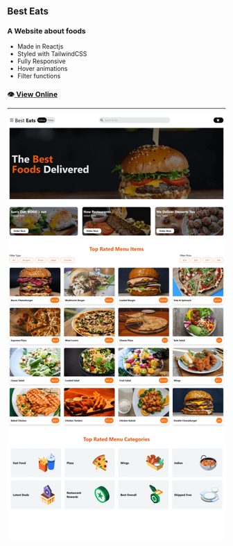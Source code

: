 ## Best Eats

### A Website about foods

- Made in Reactjs 
- Styled with TailwindCSS
- Fully Responsive
- Hover animations
- Filter functions

### 👁️[ View Online](https://frontiago-best-eats.vercel.app/)

---

![Print](./public/images/print.png)
